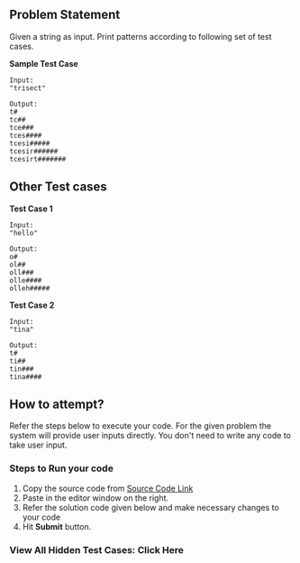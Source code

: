 ## Problem Statement
Given a string as input. Print patterns according to following set of test cases.

**Sample Test Case**
```
Input:
"trisect"

Output:
t#
tc##
tce###
tces####
tcesi#####
tcesir######
tcesirt#######
```
## Other Test cases
**Test Case 1**
```
Input:
"hello"

Output:
o#
ol##
oll###
olle####
olleh#####
```
**Test Case 2**
```
Input:
"tina"

Output:
t#
ti##
tin###
tina####
```


## How to attempt?
Refer the steps below to execute your code.
For the given problem the system will provide user inputs directly. You don't need to write any code to take user input.

### Steps to Run your code

1. Copy the source code from [Source Code Link](https://raw.githubusercontent.com/Aartiarora22/Lab_assignments/main/R3/T2/Main.java)
2. Paste in the editor window on the right.
3. Refer the solution code given below and make necessary changes to your code
4. Hit **Submit** button.

### View All Hidden Test Cases: Click Here
